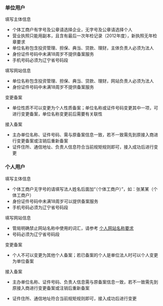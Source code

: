 

### 单位用户

填写主体信息

* 个体工商户有字号及公章请选择企业，无字号及公章请选择个人
* 营业执照只能用副本，且含有最后一次年检记录（2012年度），新执照无年检章要求
* 单位名称包含投资管理、担保、典当、贷款、理财，主体负责人必须为法人
* 身份证件号码中未满18周岁不提供备案服务
* 手机号码必须为辽宁省号码段

填写网站信息

* 单位名称包含投资管理、担保、典当、贷款、理财，网站负责人必须为法人
* 身份证件号码中未满18周岁不提供备案服务

变更备案

* 单位性质不可以变更为个人性质备案；单位名称或证件号码变更其中一项，可进行变更备案，单位名称变更前后需要有关联性

接入备案

* 主办单位名称、证件号码、需与原备案信息一致，若不一致需先到原接入商进行变更备案或注销后重新备案
* 证件住所、通信地址、负责人信息符合当前规矩规则即可，接入成功后进行变更

### 个人用户

填写主体信息

* 个体工商户无字号的请填写法人姓名后面加“（个体工商户）”，如：张某某（个体工商户）
* 身份证件号码中未满18周岁可以提供备案服务
* 手机号码必须为辽宁省号码段

填写网站信息

* 管局明确禁止网站名称中使用的词汇，请参考 [个人网站名称要求](../备案基础知识/个人网站名称要求.md)
* 号码必须为辽宁省号码段

变更备案

* 个人不可以变更为其他个人备案；若已备案的个人是单位法人时可以个人变更为单位备案
 
接入备案

* 主办单位名称、证件号码、负责人信息需与原备案信息一致，若不一致需先到原接入商进行变更备案或注销后重新备案
* 证件住所、通信地址符合当前规矩规则即可，接入成功后进行变更


  [1]: a